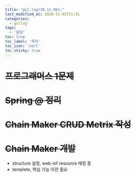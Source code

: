 ```yaml
---
title: "gil.log(20.11.06);"
last_modified_at: 2020-11-05T21:31
categories: 
  - gillog
tags: 
  - '할일'
toc: true
toc_label: '목차'
toc_icon: 'sort'
toc_sticky: true
---
```

# ~~프로그래머스 1문제~~

# ~~Spring @ 정리~~

# ~~Chain Maker CRUD Metrix 작성~~

# ~~Chain Maker 개발~~
- structure 설정, web-inf resource 매핑 중
- templete, 핵심 기능 이전 필요